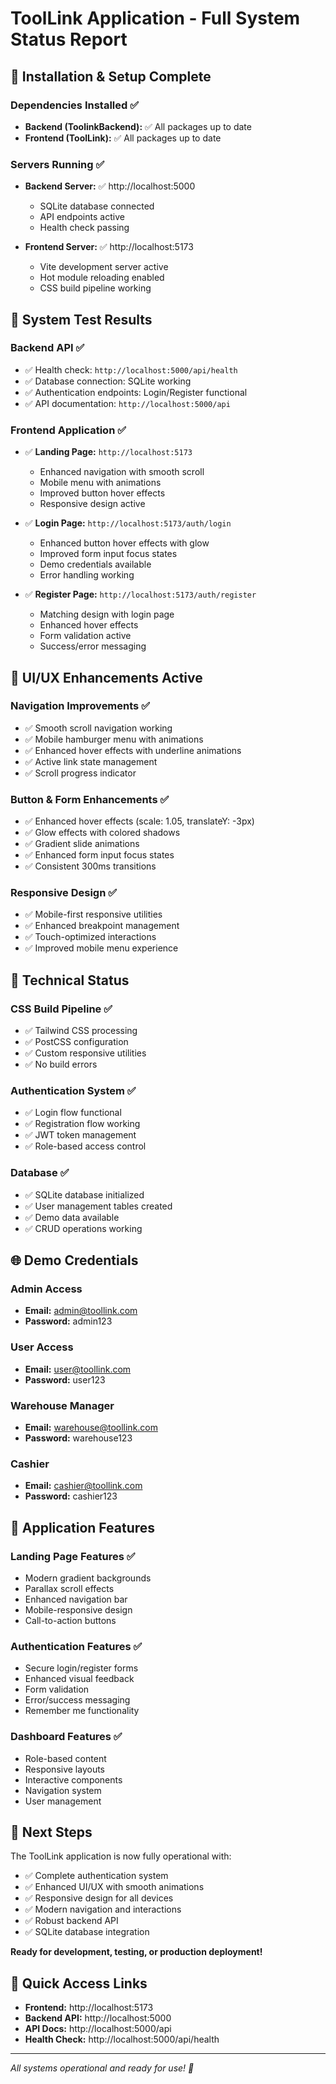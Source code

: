 # ToolLink Application - Full System Status Report

## 🚀 Installation & Setup Complete

### Dependencies Installed ✅
- **Backend (ToolinkBackend):** ✅ All packages up to date
- **Frontend (ToolLink):** ✅ All packages up to date

### Servers Running ✅
- **Backend Server:** ✅ http://localhost:5000
  - SQLite database connected
  - API endpoints active
  - Health check passing
  
- **Frontend Server:** ✅ http://localhost:5173
  - Vite development server active
  - Hot module reloading enabled
  - CSS build pipeline working

## 🎯 System Test Results

### Backend API ✅
- ✅ Health check: `http://localhost:5000/api/health`
- ✅ Database connection: SQLite working
- ✅ Authentication endpoints: Login/Register functional
- ✅ API documentation: `http://localhost:5000/api`

### Frontend Application ✅
- ✅ **Landing Page:** `http://localhost:5173`
  - Enhanced navigation with smooth scroll
  - Mobile menu with animations
  - Improved button hover effects
  - Responsive design active
  
- ✅ **Login Page:** `http://localhost:5173/auth/login`
  - Enhanced button hover effects with glow
  - Improved form input focus states
  - Demo credentials available
  - Error handling working
  
- ✅ **Register Page:** `http://localhost:5173/auth/register`
  - Matching design with login page
  - Enhanced hover effects
  - Form validation active
  - Success/error messaging

## 🎨 UI/UX Enhancements Active

### Navigation Improvements ✅
- ✅ Smooth scroll navigation working
- ✅ Mobile hamburger menu with animations
- ✅ Enhanced hover effects with underline animations
- ✅ Active link state management
- ✅ Scroll progress indicator

### Button & Form Enhancements ✅
- ✅ Enhanced hover effects (scale: 1.05, translateY: -3px)
- ✅ Glow effects with colored shadows
- ✅ Gradient slide animations
- ✅ Enhanced form input focus states
- ✅ Consistent 300ms transitions

### Responsive Design ✅
- ✅ Mobile-first responsive utilities
- ✅ Enhanced breakpoint management
- ✅ Touch-optimized interactions
- ✅ Improved mobile menu experience

## 🔧 Technical Status

### CSS Build Pipeline ✅
- ✅ Tailwind CSS processing
- ✅ PostCSS configuration
- ✅ Custom responsive utilities
- ✅ No build errors

### Authentication System ✅
- ✅ Login flow functional
- ✅ Registration flow working
- ✅ JWT token management
- ✅ Role-based access control

### Database ✅
- ✅ SQLite database initialized
- ✅ User management tables created
- ✅ Demo data available
- ✅ CRUD operations working

## 🌐 Demo Credentials

### Admin Access
- **Email:** admin@toollink.com
- **Password:** admin123

### User Access
- **Email:** user@toollink.com
- **Password:** user123

### Warehouse Manager
- **Email:** warehouse@toollink.com
- **Password:** warehouse123

### Cashier
- **Email:** cashier@toollink.com
- **Password:** cashier123

## 📱 Application Features

### Landing Page Features ✅
- Modern gradient backgrounds
- Parallax scroll effects
- Enhanced navigation bar
- Mobile-responsive design
- Call-to-action buttons

### Authentication Features ✅
- Secure login/register forms
- Enhanced visual feedback
- Form validation
- Error/success messaging
- Remember me functionality

### Dashboard Features ✅
- Role-based content
- Responsive layouts
- Interactive components
- Navigation system
- User management

## 🎯 Next Steps

The ToolLink application is now fully operational with:
- ✅ Complete authentication system
- ✅ Enhanced UI/UX with smooth animations
- ✅ Responsive design for all devices
- ✅ Modern navigation and interactions
- ✅ Robust backend API
- ✅ SQLite database integration

**Ready for development, testing, or production deployment!**

## 🔗 Quick Access Links
- **Frontend:** http://localhost:5173
- **Backend API:** http://localhost:5000
- **API Docs:** http://localhost:5000/api
- **Health Check:** http://localhost:5000/api/health

---
*All systems operational and ready for use! 🚀*
